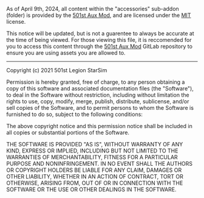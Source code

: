 As of April 9th, 2024, all content within the "accessories" sub-addon (folder) is provided by the [501st Aux Mod](https://gitlab.com/501st-legion-starsim/aux-mod-team/501st-Aux-Mod), and are licensed under the [MIT](https://en.wikipedia.org/wiki/MIT_License) license.

This notice will be updated, but is not a guarentee to always be accurate at the time of being viewed. For those viewing this file, it is reccomended for you to access this content through the [501st Aux Mod](https://gitlab.com/501st-legion-starsim/aux-mod-team/501st-Aux-Mod) GitLab repository to ensure you are using assets you are allowed to.

---

Copyright (c) 2021 501st Legion StarSim

Permission is hereby granted, free of charge, to any person obtaining a copy of this software and associated documentation files (the "Software"), to deal in the Software without restriction, including without limitation the rights to use, copy, modify, merge, publish, distribute, sublicense, and/or sell copies of the Software, and to permit persons to whom the Software is furnished to do so, subject to the following conditions:

The above copyright notice and this permission notice shall be included in all copies or substantial portions of the Software.

THE SOFTWARE IS PROVIDED "AS IS", WITHOUT WARRANTY OF ANY KIND, EXPRESS OR IMPLIED, INCLUDING BUT NOT LIMITED TO THE WARRANTIES OF MERCHANTABILITY, FITNESS FOR A PARTICULAR PURPOSE AND NONINFRINGEMENT. IN NO EVENT SHALL THE AUTHORS OR COPYRIGHT HOLDERS BE LIABLE FOR ANY CLAIM, DAMAGES OR OTHER LIABILITY, WHETHER IN AN ACTION OF CONTRACT, TORT OR OTHERWISE, ARISING FROM, OUT OF OR IN CONNECTION WITH THE SOFTWARE OR THE USE OR OTHER DEALINGS IN THE SOFTWARE.